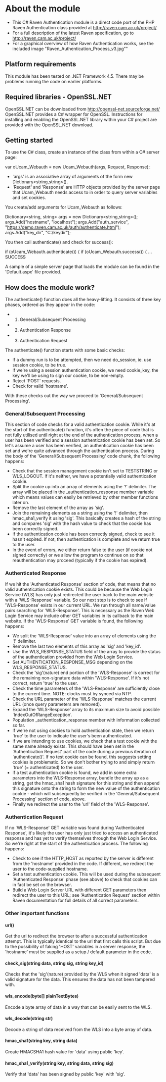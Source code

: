 ﻿About the module 
================
- This C# Raven Authentication module is a direct code port of the PHP Raven Authentication class provided at http://raven.cam.ac.uk/project/
- For a full description of the latest Raven specification, go to http://raven.cam.ac.uk/project/
- For a graphical overview of how Raven Authentication works, see the included image "Raven_Authentication_Process_v3.jpg""

Platform requirements
---------------------
This module has been tested on .NET Framework 4.5. There may be problems running the code on earlier platforms.

Required libraries - OpenSSL.NET
--------------------------------
OpenSSL.NET can be downloaded from http://openssl-net.sourceforge.net/
OpenSSL.NET provides a C# wrapper for OpenSSL. Instructions for installing and enabling the OpenSSL.NET library within your C# project are provided with the OpenSSL.NET download.

Getting started
---------------
To use the C# class, create an instance of the class from within a C# server page:

var oUcam_Webauth = new Ucam_Webauth(args, Request, Response);        

- 'args' is an associative array of arguments of the form new Dictionary<string,string>(). 
- 'Request' and 'Response' are HTTP objects provided by the server page that Ucam_Webauth needs access to in order to query server variables and set cookies.

You create/add arguments for Ucam_Webauth as follows:

Dictionary<string, string> args = new Dictionary<string,string>();              
args.Add("hostname", "localhost");
args.Add("auth_service", "https://demo.raven.cam.ac.uk/auth/authenticate.html");
args.Add("key_dir", "C:/keydir");

You then call authenticate() and check for success():

if (oUcam_Webauth.authenticate())
{
	if (oUcam_Webauth.success())
	{
		... SUCCESS

A sample of a simple server page that loads the module can be found in the 'Default.aspx' file provided.

How does the module work?
-------------------------
The authenticate() function does all the heavy-lifting. It consists of three key phases, ordered as they appear in the code:

- 1. General/Subsequent Processing
- 2. Authentication Response
- 3. Authentication Request

The authenticate() function starts with some basic checks:
- If a dummy run is to be attempted, then we need do_session, ie. use session cookie, to be true.
- If we're using a session authentication cookie, we need cookie_key, the key we'll be using to sign our cookie, to be non-empty.
- Reject 'POST' requests.
- Check for valid 'hostname'.

With these checks out the way we proceed to 'General/Subsequent Processing'.

### General/Subsequent Processing
This section of code checks for a valid authentication cookie. While it's at the start of the authenticate() function, it's often the piece of code that is not fully utilised until right at the end of the authentication process, when a user has been verified and a session authentication cookie has been set. 
So let's assume a user has been verified, an authentication cookie has been set and we're quite advanced through the authentication process. During the body of the 'General/Subsequent Processing' code chunk, the following happens:
- Check that the session management cookie isn't set to TESTSTRING or WLS_LOGOUT. If it's neither, we have a potentially valid authentication cookie.
- Split the cookie up into an array of elements using the '!' delimiter. The array will be placed in the _authentication_response member variable which means values can easily be retrieved by other member functions later on.
- Remove the last element of the array as 'sig'.
- Join the remaining elements as a string using the '!' delimiter, then hmac_sha1_verify it using 'sig'. This basically creates a hash of the string and compares 'sig' with the hash value to check that the cookie has been correctly signed.
- If the authentication cookie has been correctly signed, check to see it hasn't expired. If not, then authentication is complete and we return true to the user.
- In the event of errors, we either return false to the user (if cookie not signed correctly) or we allow the program to continue on so that reauthentication may proceed (typically if the cookie has expired).

### Authenticated Response
If we hit the 'Authenticated Response' section of code, that means that no valid authentication cookie exists. This could be because the Web Login Service (WLS) has only just redirected the user back to the main website with a 'WLS-Response' variable. So our next step is to check to see if 'WLS-Response' exists in our current URL.
We run through all name/value pairs searching for 'WLS-Response'. This is necessary as the Raven Web Login Service may include other GET variables in its callback to the main website. If the 'WLS-Response' GET variable is found, the following happens:
- We split the 'WLS-Response' value into an array of elements using the '!' delimiter. 
- Remove the last two elements of this array as 'sig' and 'key_id'.
- Use the WLS_RESPONSE_STATUS field of the array to provide the status of the authentication provided from the Web Login Service.
- Set AUTHENTICATION_RESPONSE_MSG depending on the WLS_RESPONSE_STATUS.
- Check the 'sig'(nature) end portion of the 'WLS-Response' is correct for the remaining non-signature data within 'WLS-Response'. If it's not correct, return 'true' to the user.
- Check the time parameters of the 'WLS-Response' are sufficiently close to the current time. NOTE: clocks must by synced via NTP.
- Check the URL parameter of the 'WLS-Response' matches the current URL (once query parameters are removed).
- Expand the 'WLS-Response' array to its maximum size to avoid possible 'IndexOutOfRangeException'.
- Population _authentication_response member with information collected so far.
- If we're not using cookies to hold authentication state, then we return 'true' to the user to indicate the user's been authenticated.
- If we are intending to use cookies, we check that a test cookie with the same name already exists. This should have been set in the 'Authentication Request' part of the code during a previous iteration of 'authenticate()'. If no test cookie can be found, this suggests setting cookies is problematic. So we don't bother trying to and simply return 'true' (= authenticated) to the user.
- If a test authentication cookie is found, we add in some extra parameters into the WLS-Response array, bundle the array up as a string, get the hmac_sha1 hash signature for this string and then append this signature onto the string to form the new value of the authentication cookie - which will subsequently be verified in the 'General/Subsequent Processing' section of code, above.
- Finally we redirect the user to the 'url' field of the 'WLS-Response'. 

### Authentication Request
If no 'WLS-Response' GET variable was found during 'Authenticated Response', it's likely the user has only just tried to access an authenticated response and has yet to verify themselves through the Web Login Service. So we're right at the start of the authentication process. The following happens:
- Check to see if the HTTP_HOST as reported by the server is different from the 'hostname' provided in the code. If different, we redirect the user to the code-supplied hostname.
- Set a test authentication cookie. This will be used during the subsequent 'Authenticated Response' phase (see above) to check that cookies can in fact be set on the browser.
- Build a Web Login Server URL with different GET parameters then redirect the user to this URL; see 'Authentication Request' section within Raven documentation for full details of all correct parameters.

### Other important functions

#### url()
Get the url to redirect the browser to after a successful authentication attempt.
This is typically identical to the url that first calls this script. But due to the possibility of faking 'HOST' variables in a server response, the 'hostname' must be supplied as a setup / default parameter in the code. 

#### check_sig(string data, string sig, string key_id)
Checks that the 'sig'(nature) provided by the WLS when it signed 'data' is a valid signature for the data. This ensures the data has not been tampered with.

#### wls_encode(byte[] plainTextBytes)
Encode a byte array of data in a way that can be easily sent to the WLS.

#### wls_decode(string str)
Decode a string of data received from the WLS into a byte array of data.

#### hmac_sha1(string key, string data)
Create HMACSHA1 hash value for 'data' using public 'key'.

#### hmac_sha1_verify(string key, string data, string sig)
Verify that 'data' has been signed by public 'key' with 'sig'.

